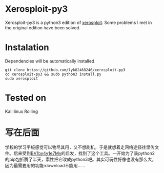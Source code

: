 Xerosploit-py3
=
Xerosploit-py3 is a python3 edition of [xerosploit](https://github.com/LionSec/xerosploit). Some problems I met in the original edition have been solved.


Instalation
=
Dependencies will be automatically installed.

    git clone https://github.com/lyk82468246/xerosploit-py3
    cd xerosploit-py3 && sudo python3 install.py
    sudo xerosploit


Tested on
=
Kali linux Rolling

写在后面
=
学校的学习平板感觉可以物尽其用，又不想刷机，于是就想着走网络途径往里传文件。后来受到[BV1by4y1e7Mv](https://www.bilibili.com/video/BV1by4y1e7Mv)的启发，找到了这个工具。一开始为了装python2的pip包折腾了半天，索性把它改成python3吧。其实可玩性好像也没有那么大，因为最需要用的功能rdownload不能用……
